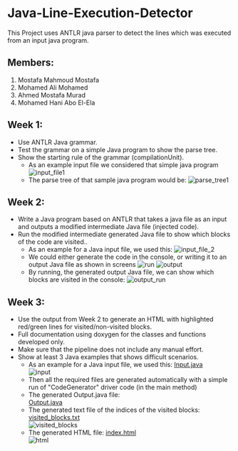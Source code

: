 # Java-Line-Execution-Detector
This Project uses ANTLR java parser to detect the lines which was executed from an input java program.

## Members:
  1. Mostafa Mahmoud Mostafa
  2. Mohamed Ali Mohamed
  3. Ahmed Mostafa Murad
  4. Mohamed Hani Abo El-Ela

## Week 1:

  * Use ANTLR Java grammar.
  * Test the grammar on a simple Java program to show the parse tree.
  * Show the starting rule of the grammar (compilationUnit).
    * As an example input file we considered that simple java program
      ![input_file1](https://user-images.githubusercontent.com/48108210/164872839-c563b693-f7da-4f68-ac77-d69fd6ff2de6.PNG)
    * The parse tree of that sample java program would be:
      ![parse_tree1](https://user-images.githubusercontent.com/48108210/164872848-b8336766-685e-40d6-aeb9-56ace4724864.PNG)

## Week 2:

  * Write a Java program based on ANTLR that takes a java file as an input and outputs a modified intermediate Java file (injected code).
  * Run the modified intermediate generated Java file to show which blocks of the code are visited..
    * As an example for a Java input file, we used this: 
      ![input_file_2](https://user-images.githubusercontent.com/48108210/164873195-a449428d-5e6e-4498-a946-1445864f25ef.PNG)
    * We could either generate the code in the console, or writing it to an output Java file as shown in screens
      ![run](https://user-images.githubusercontent.com/48108210/164873198-e4da35d9-db20-45ef-b4eb-1d0c31d85fe0.PNG)
      ![output](https://user-images.githubusercontent.com/48108210/164873199-8548c291-8c18-4016-9837-3e5b7d53e05f.PNG)
    * By running, the generated output Java file, we can show which blocks are visited in the console:
      ![output_run](https://user-images.githubusercontent.com/48108210/164873200-0e38a72a-b8e2-496b-b7d5-e84670d40d67.PNG)
    
## Week 3: 

  * Use the output from Week 2 to generate an HTML with highlighted red/green lines for visited/non-visited blocks. 
  * Full documentation using doxygen for the classes and functions developed only. 
  * Make sure that the pipeline does not include any manual effort. 
  * Show at least 3 Java examples that shows difficult scenarios. 
    * As an example for a Java input file, we used this: [Input.java]()  
      ![input](https://user-images.githubusercontent.com/48108210/165796607-b21b785c-9608-4c93-af70-21dd5dcc3797.PNG)
    * Then all the required files are generated automatically with a simple run of "CodeGenerator" driver code (in the main method)
    * The generated Output.java file:  
      [Output.java]()
    * The generated text file of the indices of the visited blocks: [visited_blocks.txt]()  
      ![visited_blocks](https://user-images.githubusercontent.com/48108210/165795149-d84be279-e665-4843-b1d8-797a339929c5.PNG)
    * The generated HTML file: [index.html]()  
      ![html](https://user-images.githubusercontent.com/48108210/165796634-8d5c512c-d09d-4402-a0e7-281e84663704.PNG)

